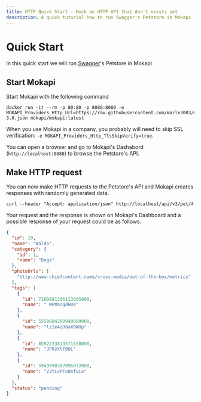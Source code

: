 ```yaml
---
title: HTTP Quick Start - Mock an HTTP API that don't exists yet
description: A quick tutorial how to run Swagger's Petstore in Mokapi
---
```

# Quick Start
In this quick start we will run [Swagger](https://swagger.io/)'s Petstore in Mokapi

## Start Mokapi
Start Mokapi with the following command

```
docker run -it --rm -p 80:80 -p 8080:8080 -e MOKAPI_Providers_Http_Url=https://raw.githubusercontent.com/marle3003/mokapi/v0.9/examples/swagger/petstore-3.0.json mokapi/mokapi:latest
```
When you use Mokapi in a company, you probably will need to skip SSL verification: `-e MOKAPI_Providers_Http_TlsSkipVerify=true`.

You can open a browser and go to Mokapi's Dashabord (`http://localhost:8080`) to browse the Petstore's API.

## Make HTTP request
You can now make HTTP requests to the Petstore's API and Mokapi creates responses with randomly generated data.

```
curl --header "Accept: application/json" http://localhost/api/v3/pet/4
```

Your request and the response is shown on Mokapi's Dashboard and a possible response of your request could be as follows.

```json
{
  "id": 10,
  "name": "Waldo",
  "category": {
    "id": 1,
    "name": "Dogs"
  },
  "photoUrls": [
    "http://www.chiefcontent.name/cross-media/out-of-the-box/metrics"
  ],
  "tags": [
    {
      "id": 7100881306113605000,
      "name": " WPMazgdHUX"
    },
    {
      "id": 5550604200940089000,
      "name": "liIe4zU0aX0WUp"
    },
    {
      "id": 8592233813571558000,
      "name": "JFRzXlfBOL"
    },
    {
      "id": 5949990397095072000,
      "name": "ZJtLxPTxNsfvLo"
    }
  ],
  "status": "pending"
}
```

